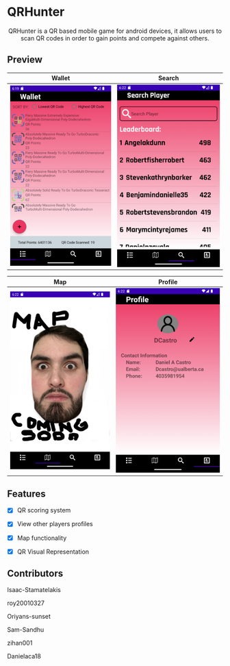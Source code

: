 # QRHunter

<p align="center">
  <p align="center">
    QRHunter is a QR based mobile game for android devices, it allows users to scan QR codes in order to gain points and compete against others. 
  </p>
</p>

## Preview
Wallet             |  Search
:-------------------------:|:-------------------------:
![](https://github.com/CMPUT301W23T42/QRHunter/blob/readme/app_previews/wallet_preview.png)  |  ![](https://github.com/CMPUT301W23T42/QRHunter/blob/readme/app_previews/search_preview.png)

Map             |  Profile
:-------------------------:|:-------------------------:
![](https://github.com/CMPUT301W23T42/QRHunter/blob/readme/app_previews/map_preview.png)  |  ![](https://github.com/CMPUT301W23T42/QRHunter/blob/readme/app_previews/profile_preview.png)

## Features
- [x] QR scoring system

- [x] View other players profiles

- [x] Map functionality

- [x] QR Visual Representation

## Contributors
Isaac-Stamatelakis

roy20010327

Oriyans-sunset

Sam-Sandhu

zihan001

Danielaca18
